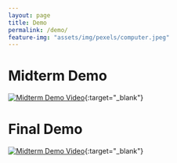 ```yaml
---
layout: page
title: Demo
permalink: /demo/
feature-img: "assets/img/pexels/computer.jpeg"
---
```


# Midterm Demo

[![Midterm Demo Video](https://res.cloudinary.com/marcomontalbano/image/upload/v1618186957/video_to_markdown/images/youtube--WCohh5B-qTA-c05b58ac6eb4c4700831b2b3070cd403.jpg)](https://youtu.be/WCohh5B-qTA "Midterm Demo Video"){:target="_blank"}
 

# Final Demo

[![Midterm Demo Video](https://res.cloudinary.com/marcomontalbano/image/upload/v1618186957/video_to_markdown/images/youtube--WCohh5B-qTA-c05b58ac6eb4c4700831b2b3070cd403.jpg)](https://youtu.be/WCohh5B-qTA "Midterm Demo Video"){:target="_blank"}

